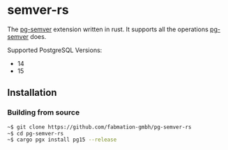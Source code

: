 # semver-rs

The [pg-semver][] extension written in rust.
It supports all the operations [pg-semver][] does.

Supported PostgreSQL Versions:
* 14
* 15

## Installation

### Building from source

```bash
~$ git clone https://github.com/fabmation-gmbh/pg-semver-rs
~$ cd pg-semver-rs
~$ cargo pgx install pg15 --release
```

<!-- LINKS -->
[pg-semver]: https://github.com/theory/pg-semver
